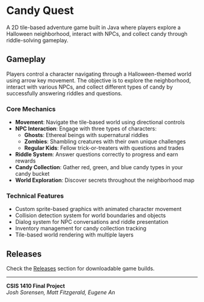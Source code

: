# Candy Quest

A 2D tile-based adventure game built in Java where players explore a Halloween neighborhood, interact with NPCs, and collect candy through riddle-solving gameplay.

## Gameplay

Players control a character navigating through a Halloween-themed world using arrow key movement. The objective is to explore the neighborhood, interact with various NPCs, and collect different types of candy by successfully answering riddles and questions.

### Core Mechanics

- **Movement**: Navigate the tile-based world using directional controls
- **NPC Interaction**: Engage with three types of characters:
  - **Ghosts**: Ethereal beings with supernatural riddles
  - **Zombies**: Shambling creatures with their own unique challenges  
  - **Regular Kids**: Fellow trick-or-treaters with questions and trades
- **Riddle System**: Answer questions correctly to progress and earn rewards
- **Candy Collection**: Gather red, green, and blue candy types in your candy bucket
- **World Exploration**: Discover secrets throughout the neighborhood map

### Technical Features

- Custom sprite-based graphics with animated character movement
- Collision detection system for world boundaries and objects
- Dialog system for NPC conversations and riddle presentation
- Inventory management for candy collection tracking
- Tile-based world rendering with multiple layers

## Releases

Check the [Releases](../../releases) section for downloadable game builds.

---

**CSIS 1410 Final Project**  
*Josh Sorensen, Matt Fitzgerald, Eugene An*